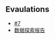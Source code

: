 ## Evaulations

- [#7]([narrative_autoscoring_eval_report/narrative_autoscoring_eval_report.md](https://github.com/boxinglCERCA/narritive_autoscoring_evaulation_analysis/blob/main/AI%20Feedback%20%237%20narrative_autoscoring_eval_report/narrative_autoscoring_eval_report.md))
- [数据探索报告](notebooks/exploration_summary.md)
